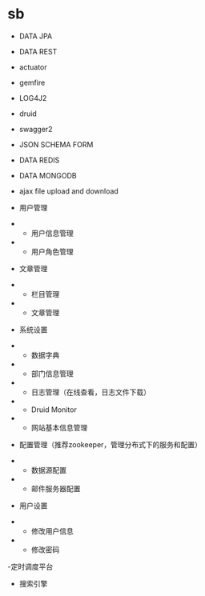 # sb

- DATA JPA
- DATA REST
- actuator
- gemfire
- LOG4J2
- druid
- swagger2
- JSON SCHEMA FORM
- DATA REDIS
- DATA MONGODB
- ajax file upload and download


- 用户管理
- * 用户信息管理
- * 用户角色管理
- 文章管理
- * 栏目管理
- * 文章管理
- 系统设置
- * 数据字典
- * 部门信息管理
- * 日志管理（在线查看，日志文件下载）
- * Druid Monitor
- * 网站基本信息管理
- 配置管理（推荐zookeeper，管理分布式下的服务和配置）
- * 数据源配置
- * 邮件服务器配置
- 用户设置
- * 修改用户信息
- * 修改密码

-定时调度平台

- 搜索引擎
